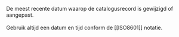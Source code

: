 De meest recente datum waarop de catalogusrecord is gewijzigd of aangepast.
<br/>
<br/>
Gebruik altijd een datum en tijd conform de [[ISO8601]] notatie.

